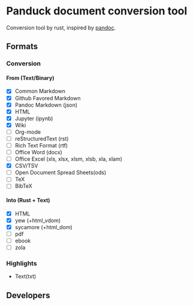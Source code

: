 Panduck document conversion tool
================================

Conversion tool by rust, inspired by [pandoc]().

## Formats

### Conversion

#### From (Text/Binary)

- [x] Common Markdown
- [x] Github Favored Markdown
- [x] Pandoc Markdown (json)
- [x] HTML
- [x] Jupyter (ipynb)
- [x] Wiki
- [ ] Org-mode
- [ ] reStructuredText (rst)
- [ ] Rich Text Format (rtf)
- [ ] Office Word (docx)
- [ ] Office Excel (xls, xlsx, xlsm, xlsb, xla, xlam)
- [x] CSV/TSV
- [ ] Open Document Spread Sheets(ods)
- [ ] TeX
- [ ] BibTeX

#### Into (Rust + Text)

- [x] HTML
- [x] yew (+html_vdom)
- [x] sycamore (+html_dom)
- [ ] pdf
- [ ] ebook
- [ ] zola

### Highlights

- Text(txt)



## Developers


